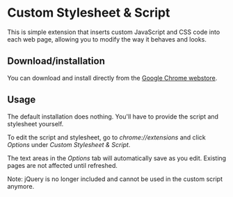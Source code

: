 Custom Stylesheet & Script
==========================

This is simple extension that inserts custom JavaScript and CSS code into each
web page, allowing you to modify the way it behaves and looks.

Download/installation
---------------------

You can download and install directly from the [Google Chrome webstore][1].

Usage
-----

The default installation does nothing.  You'll have to provide the script and
stylesheet yourself.

To edit the script and stylesheet, go to *chrome://extensions* and click
*Options* under *Custom Stylesheet & Script*.

The text areas in the *Options* tab will automatically save as you edit.
Existing pages are not affected until refreshed.

Note: jQuery is no longer included and cannot be used in the custom script
anymore.

[1]: https://chrome.google.com/webstore/detail/hojkciooaohipljgobfikbkjcehockld
